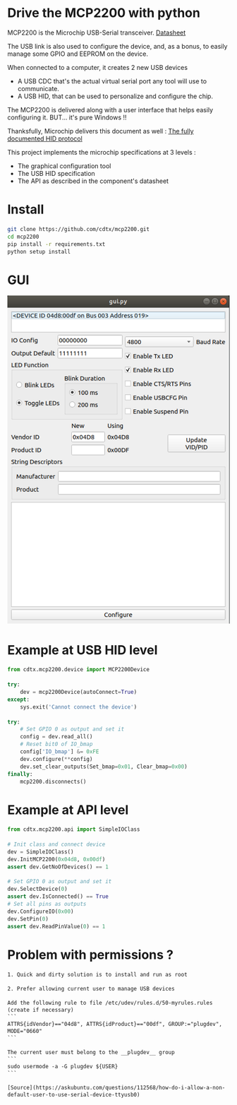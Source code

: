 Drive the MCP2200 with python
==============================

MCP2200 is the Microchip USB-Serial transceiver. [Datasheet](http://www.microchip.com/wwwproducts/en/en546923)

The USB link is also used to configure the device, and, as a bonus, to easily manage some GPIO and EEPROM on the device.

When connected to a computer, it creates 2 new USB devices
- A USB CDC that's the actual virtual serial port any tool will use to communicate.
- A USB HID, that can be used to personalize and configure the chip.

The MCP2200 is delivered along with a user interface that helps easily configuring it.
BUT... it's pure Windows !!

Thanksfully, Microchip delivers this document as well : [The fully documented HID protocol](http://ww1.microchip.com/downloads/en/DeviceDoc/93066A.pdf)

This project implements the microchip specifications at 3 levels :
- The graphical configuration tool
- The USB HID specification
- The API as described in the component's datasheet

# Install
``` bash
git clone https://github.com/cdtx/mcp2200.git
cd mcp2200
pip install -r requirements.txt
python setup install
```

# GUI
![GUI](gui.png)

# Example at USB HID level
``` python
from cdtx.mcp2200.device import MCP2200Device

try:
    dev = mcp2200Device(autoConnect=True)
except:
    sys.exit('Cannot connect the device')

try:
    # Set GPIO 0 as output and set it
    config = dev.read_all()
    # Reset bit0 of IO_bmap
    config['IO_bmap'] &= 0xFE
    dev.configure(**config)
    dev.set_clear_outputs(Set_bmap=0x01, Clear_bmap=0x00)
finally:
    mcp2200.disconnects()
```

# Example at API level
``` python
from cdtx.mcp2200.api import SimpleIOClass

# Init class and connect device
dev = SimpleIOClass()
dev.InitMCP2200(0x04d8, 0x00df)
assert dev.GetNoOfDevices() == 1

# Set GPIO 0 as output and set it
dev.SelectDevice(0)
assert dev.IsConnected() == True
# Set all pins as outputs
dev.ConfigureIO(0x00)
dev.SetPin(0)
assert dev.ReadPinValue(0) == 1

```

# Problem with permissions ?
    1. Quick and dirty solution is to install and run as root

    2. Prefer allowing current user to manage USB devices

    Add the following rule to file /etc/udev/rules.d/50-myrules.rules (create if necessary)
    ```
    ATTRS{idVendor}=="04d8", ATTRS{idProduct}=="00df", GROUP:="plugdev", MODE="0660"
    ```

    The current user must belong to the __plugdev__ group
    ```
    sudo usermode -a -G plugdev ${USER}
    ```

    [Source](https://askubuntu.com/questions/112568/how-do-i-allow-a-non-default-user-to-use-serial-device-ttyusb0)
